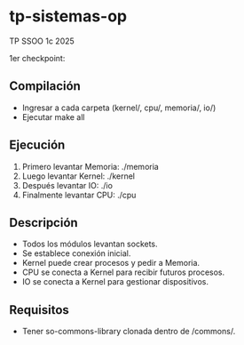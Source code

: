 # tp-sistemas-op
TP SSOO 1c 2025

1er checkpoint:

## Compilación
- Ingresar a cada carpeta (kernel/, cpu/, memoria/, io/)
- Ejecutar make all

## Ejecución
1. Primero levantar Memoria:
    ./memoria
2. Luego levantar Kernel:
    ./kernel
3. Después levantar IO:
    ./io
4. Finalmente levantar CPU:
    ./cpu

## Descripción
- Todos los módulos levantan sockets.
- Se establece conexión inicial.
- Kernel puede crear procesos y pedir a Memoria.
- CPU se conecta a Kernel para recibir futuros procesos.
- IO se conecta a Kernel para gestionar dispositivos.

## Requisitos
- Tener so-commons-library clonada dentro de /commons/.
